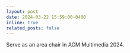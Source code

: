 ```yaml
---
layout: post
date: 2024-03-22 15:59:00-0400
inline: true
related_posts: false
---
```


Serve as an area chair in ACM Multimedia 2024. 
